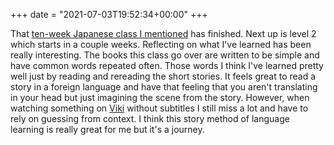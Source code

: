 +++
date = "2021-07-03T19:52:34+00:00"
+++

That [ten-week Japanese class I mentioned](/microposts/2021-04-29-011930/) has finished. Next up is level 2 which starts in a couple weeks. Reflecting on what I've learned has been really interesting. The books this class go over are written to be simple and have common words repeated often. Those words I think I've learned pretty well just by reading and rereading the short stories. It feels great to read a story in a foreign language and have that feeling that you aren't translating in your head but just imagining the scene from the story. However, when watching something on [Viki](https://www.viki.com) without subtitles I still miss a lot and have to rely on guessing from context. I think this story method of language learning is really great for me but it's a journey.